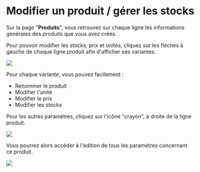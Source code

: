 # Modifier un produit / gérer les stocks



Sur la page "**Produits**", vous retrouvez sur chaque ligne les informations générales des produits que vous avez créés.&#x20;

Pour pouvoir modifier les stocks, prix et unités, cliquez sur les flèches à gauche de chaque ligne produit afin d'afficher ses variantes.

![](<../../.gitbook/assets/Capture d’écran 2022-06-20 à 12.01.54.png>)

Pour chaque variante, vous pouvez facilement :

* Renommer le produit
* Modifier l'unité
* Modifier le prix&#x20;
* Modifier les stocks

Pour les autres paramètres, cliquez sur l'icône "crayon", à droite de la ligne produit.

![](<../../.gitbook/assets/Screen Shot 2022-07-22 at 17.01.26.png>)

Vous pourrez alors accéder à l'édition de tous les paramètres concernant ce produit.

![](<../../.gitbook/assets/Screen Shot 2022-07-22 at 16.59.35 (1).png>)

